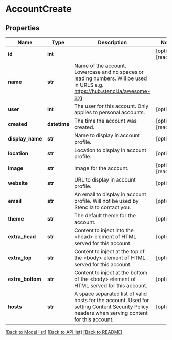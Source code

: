 # AccountCreate

## Properties
Name | Type | Description | Notes
------------ | ------------- | ------------- | -------------
**id** | **int** |  | [optional] [readonly] 
**name** | **str** | Name of the account. Lowercase and no spaces or leading numbers. Will be used in URLS e.g. https://hub.stenci.la/awesome-org | 
**user** | **int** | The user for this account. Only applies to personal accounts. | [optional] 
**created** | **datetime** | The time the account was created. | [optional] [readonly] 
**display_name** | **str** | Name to display in account profile. | [optional] 
**location** | **str** | Location to display in account profile. | [optional] 
**image** | **str** | Image for the account. | [optional] [readonly] 
**website** | **str** | URL to display in account profile. | [optional] 
**email** | **str** | An email to display in account profile. Will not be used by Stencila to contact you. | [optional] 
**theme** | **str** | The default theme for the account. | [optional] 
**extra_head** | **str** | Content to inject into the &lt;head&gt; element of HTML served for this account. | [optional] 
**extra_top** | **str** | Content to inject at the top of the &lt;body&gt; element of HTML served for this account. | [optional] 
**extra_bottom** | **str** | Content to inject at the bottom of the &lt;body&gt; element of HTML served for this account. | [optional] 
**hosts** | **str** | A space separated list of valid hosts for the account. Used for setting Content Security Policy headers when serving content for this account. | [optional] 

[[Back to Model list]](../README.md#documentation-for-models) [[Back to API list]](../README.md#documentation-for-api-endpoints) [[Back to README]](../README.md)


